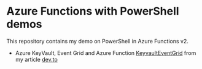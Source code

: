 # Azure Functions with PowerShell demos

This repository contains my demo on PowerShell in Azure Functions v2.

* Azure KeyVault, Event Grid and Azure Function [KeyvaultEventGrid](https://github.com/omiossec/AzureFunctions_Demo/tree/master/KeyvaultEventGrid) from my article [dev.to](https://dev.to/omiossec/using-event-grid-azure-keyvault-and-azure-functions-3k9o-temp-slug-7883907)